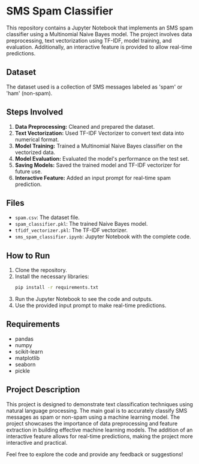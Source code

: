 # SMS Spam Classifier

This repository contains a Jupyter Notebook that implements an SMS spam classifier using a Multinomial Naive Bayes model. The project involves data preprocessing, text vectorization using TF-IDF, model training, and evaluation. Additionally, an interactive feature is provided to allow real-time predictions.

## Dataset

The dataset used is a collection of SMS messages labeled as 'spam' or 'ham' (non-spam).

## Steps Involved

1. **Data Preprocessing:** Cleaned and prepared the dataset.
2. **Text Vectorization:** Used TF-IDF Vectorizer to convert text data into numerical format.
3. **Model Training:** Trained a Multinomial Naive Bayes classifier on the vectorized data.
4. **Model Evaluation:** Evaluated the model's performance on the test set.
5. **Saving Models:** Saved the trained model and TF-IDF vectorizer for future use.
6. **Interactive Feature:** Added an input prompt for real-time spam prediction.

## Files

- `spam.csv`: The dataset file.
- `spam_classifier.pkl`: The trained Naive Bayes model.
- `tfidf_vectorizer.pkl`: The TF-IDF vectorizer.
- `sms_spam_classifier.ipynb`: Jupyter Notebook with the complete code.

## How to Run

1. Clone the repository.
2. Install the necessary libraries:
    ```bash
    pip install -r requirements.txt
    ```
3. Run the Jupyter Notebook to see the code and outputs.
4. Use the provided input prompt to make real-time predictions.

## Requirements

- pandas
- numpy
- scikit-learn
- matplotlib
- seaborn
- pickle

## Project Description

This project is designed to demonstrate text classification techniques using natural language processing. The main goal is to accurately classify SMS messages as spam or non-spam using a machine learning model. The project showcases the importance of data preprocessing and feature extraction in building effective machine learning models. The addition of an interactive feature allows for real-time predictions, making the project more interactive and practical.

Feel free to explore the code and provide any feedback or suggestions!

